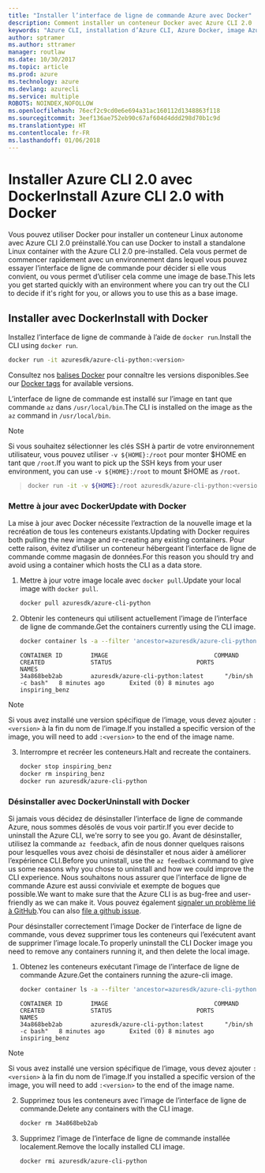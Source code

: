 ```yaml
---
title: "Installer l’interface de ligne de commande Azure avec Docker"
description: Comment installer un conteneur Docker avec Azure CLI 2.0
keywords: "Azure CLI, installation d’Azure CLI, Azure Docker, image Azure Docker,"
author: sptramer
ms.author: sttramer
manager: routlaw
ms.date: 10/30/2017
ms.topic: article
ms.prod: azure
ms.technology: azure
ms.devlang: azurecli
ms.service: multiple
ROBOTS: NOINDEX,NOFOLLOW
ms.openlocfilehash: 76ecf2c9cd0e6e694a31ac160112d1348863f118
ms.sourcegitcommit: 3eef136ae752eb90c67af604d4ddd298d70b1c9d
ms.translationtype: HT
ms.contentlocale: fr-FR
ms.lasthandoff: 01/06/2018
---
```

# <a name="install-azure-cli-20-with-docker"></a><span data-ttu-id="b2b65-104">Installer Azure CLI 2.0 avec Docker</span><span class="sxs-lookup"><span data-stu-id="b2b65-104">Install Azure CLI 2.0 with Docker</span></span>

<span data-ttu-id="b2b65-105">Vous pouvez utiliser Docker pour installer un conteneur Linux autonome avec Azure CLI 2.0 préinstallé.</span><span class="sxs-lookup"><span data-stu-id="b2b65-105">You can use Docker to install a standalone Linux container with the Azure CLI 2.0 pre-installed.</span></span> <span data-ttu-id="b2b65-106">Cela vous permet de commencer rapidement avec un environnement dans lequel vous pouvez essayer l’interface de ligne de commande pour décider si elle vous convient, ou vous permet d’utiliser cela comme une image de base.</span><span class="sxs-lookup"><span data-stu-id="b2b65-106">This lets you get started quickly with an environment where you can try out the CLI to decide if it's right for you, or allows you to use this as a base image.</span></span>

## <a name="install-with-docker"></a><span data-ttu-id="b2b65-107">Installer avec Docker</span><span class="sxs-lookup"><span data-stu-id="b2b65-107">Install with Docker</span></span>

<span data-ttu-id="b2b65-108">Installez l’interface de ligne de commande à l’aide de `docker run`.</span><span class="sxs-lookup"><span data-stu-id="b2b65-108">Install the CLI using `docker run`.</span></span>

   ```bash
   docker run -it azuresdk/azure-cli-python:<version>
   ```

<span data-ttu-id="b2b65-109">Consultez nos [balises Docker](https://hub.docker.com/r/azuresdk/azure-cli-python/tags/) pour connaître les versions disponibles.</span><span class="sxs-lookup"><span data-stu-id="b2b65-109">See our [Docker tags](https://hub.docker.com/r/azuresdk/azure-cli-python/tags/) for available versions.</span></span>

<span data-ttu-id="b2b65-110">L’interface de ligne de commande est installé sur l’image en tant que commande `az` dans `/usr/local/bin`.</span><span class="sxs-lookup"><span data-stu-id="b2b65-110">The CLI is installed on the image as the `az` command in `/usr/local/bin`.</span></span>

> [!NOTE]
> <span data-ttu-id="b2b65-111">Si vous souhaitez sélectionner les clés SSH à partir de votre environnement utilisateur, vous pouvez utiliser `-v ${HOME}:/root` pour monter $HOME en tant que `/root`.</span><span class="sxs-lookup"><span data-stu-id="b2b65-111">If you want to pick up the SSH keys from your user environment, you can use `-v ${HOME}:/root` to mount $HOME as `/root`.</span></span>

> ```bash
> docker run -it -v ${HOME}:/root azuresdk/azure-cli-python:<version>
> ```

### <a name="update-with-docker"></a><span data-ttu-id="b2b65-112">Mettre à jour avec Docker</span><span class="sxs-lookup"><span data-stu-id="b2b65-112">Update with Docker</span></span>

<span data-ttu-id="b2b65-113">La mise à jour avec Docker nécessite l’extraction de la nouvelle image et la recréation de tous les conteneurs existants.</span><span class="sxs-lookup"><span data-stu-id="b2b65-113">Updating with Docker requires both pulling the new image and re-creating any existing containers.</span></span> <span data-ttu-id="b2b65-114">Pour cette raison, évitez d’utiliser un conteneur hébergeant l’interface de ligne de commande comme magasin de données.</span><span class="sxs-lookup"><span data-stu-id="b2b65-114">For this reason you should try and avoid using a container which hosts the CLI as a data store.</span></span>

1. <span data-ttu-id="b2b65-115">Mettre à jour votre image locale avec `docker pull`.</span><span class="sxs-lookup"><span data-stu-id="b2b65-115">Update your local image with `docker pull`.</span></span>

   ```bash
   docker pull azuresdk/azure-cli-python
   ```

2. <span data-ttu-id="b2b65-116">Obtenir les conteneurs qui utilisent actuellement l’image de l’interface de ligne de commande.</span><span class="sxs-lookup"><span data-stu-id="b2b65-116">Get the containers currently using the CLI image.</span></span>

   ```bash
   docker container ls -a --filter 'ancestor=azuresdk/azure-cli-python'
   ```

   ```output
   CONTAINER ID        IMAGE                              COMMAND             CREATED             STATUS                        PORTS               NAMES
   34a868beb2ab        azuresdk/azure-cli-python:latest      "/bin/sh -c bash"   8 minutes ago       Exited (0) 8 minutes ago                       inspiring_benz
   ```

  > [!NOTE]
  > <span data-ttu-id="b2b65-117">Si vous avez installé une version spécifique de l’image, vous devez ajouter `:<version>` à la fin du nom de l’image.</span><span class="sxs-lookup"><span data-stu-id="b2b65-117">If you installed a specific version of the image, you will need to add `:<version>` to the end of the image name.</span></span>

3. <span data-ttu-id="b2b65-118">Interrompre et recréer les conteneurs.</span><span class="sxs-lookup"><span data-stu-id="b2b65-118">Halt and recreate the containers.</span></span>

   ```bash
   docker stop inspiring_benz
   docker rm inspiring_benz
   docker run azuresdk/azure-cli-python
   ```

### <a name="uninstall-with-docker"></a><span data-ttu-id="b2b65-119">Désinstaller avec Docker</span><span class="sxs-lookup"><span data-stu-id="b2b65-119">Uninstall with Docker</span></span>

<span data-ttu-id="b2b65-120">Si jamais vous décidez de désinstaller l’interface de ligne de commande Azure, nous sommes désolés de vous voir partir.</span><span class="sxs-lookup"><span data-stu-id="b2b65-120">If you ever decide to uninstall the Azure CLI, we're sorry to see you go.</span></span> <span data-ttu-id="b2b65-121">Avant de désinstaller, utilisez la commande `az feedback`, afin de nous donner quelques raisons pour lesquelles vous avez choisi de désinstaller et nous aider à améliorer l’expérience CLI.</span><span class="sxs-lookup"><span data-stu-id="b2b65-121">Before you uninstall, use the `az feedback` command to give us some reasons why you chose to uninstall and how we could improve the CLI experience.</span></span> <span data-ttu-id="b2b65-122">Nous souhaitons nous assurer que l’interface de ligne de commande Azure est aussi conviviale et exempte de bogues que possible.</span><span class="sxs-lookup"><span data-stu-id="b2b65-122">We want to make sure that the Azure CLI is as bug-free and user-friendly as we can make it.</span></span> <span data-ttu-id="b2b65-123">Vous pouvez également [signaler un problème lié à GitHub](https://github.com/Azure/azure-cli/issues).</span><span class="sxs-lookup"><span data-stu-id="b2b65-123">You can also [file a github issue](https://github.com/Azure/azure-cli/issues).</span></span>

<span data-ttu-id="b2b65-124">Pour désinstaller correctement l’image Docker de l’interface de ligne de commande, vous devez supprimer tous les conteneurs qui l’exécutent avant de supprimer l’image locale.</span><span class="sxs-lookup"><span data-stu-id="b2b65-124">To properly uninstall the CLI Docker image you need to remove any containers running it, and then delete the local image.</span></span>

1. <span data-ttu-id="b2b65-125">Obtenez les conteneurs exécutant l’image de l’interface de ligne de commande Azure.</span><span class="sxs-lookup"><span data-stu-id="b2b65-125">Get the containers running the azure-cli image.</span></span>

   ```bash
   docker container ls -a --filter 'ancestor=azuresdk/azure-cli-python'
   ```

   ```output
   CONTAINER ID        IMAGE                              COMMAND             CREATED             STATUS                        PORTS               NAMES
   34a868beb2ab        azuresdk/azure-cli-python:latest      "/bin/sh -c bash"   8 minutes ago       Exited (0) 8 minutes ago                       inspiring_benz
   ```
  > [!NOTE]
  > <span data-ttu-id="b2b65-126">Si vous avez installé une version spécifique de l’image, vous devez ajouter `:<version>` à la fin du nom de l’image.</span><span class="sxs-lookup"><span data-stu-id="b2b65-126">If you installed a specific version of the image, you will need to add `:<version>` to the end of the image name.</span></span>

2. <span data-ttu-id="b2b65-127">Supprimez tous les conteneurs avec l’image de l’interface de ligne de commande.</span><span class="sxs-lookup"><span data-stu-id="b2b65-127">Delete any containers with the CLI image.</span></span>

   ```bash
   docker rm 34a868beb2ab
   ```

3. <span data-ttu-id="b2b65-128">Supprimez l’image de l’interface de ligne de commande installée localement.</span><span class="sxs-lookup"><span data-stu-id="b2b65-128">Remove the locally installed CLI image.</span></span>

   ```bash
   docker rmi azuresdk/azure-cli-python
   ```

